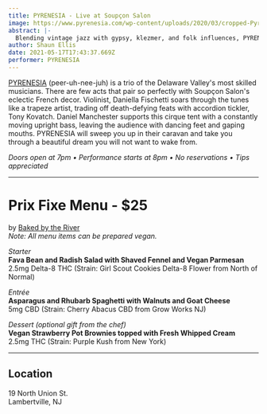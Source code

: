 ```yaml
---
title: PYRENESIA - Live at Soupçon Salon
image: https://www.pyrenesia.com/wp-content/uploads/2020/03/cropped-Pyr-new-header-1.jpg
abstract: |-
  Blending vintage jazz with gypsy, klezmer, and folk influences, PYRENESIA crafts music that is hauntingly beautiful and infectiously joyous into a foot-stomping, spirit-lifting experience.
author: Shaun Ellis
date: 2021-05-17T17:43:37.669Z
performer: PYRENESIA
---
```

[PYRENESIA](https://pyrenesia.bandcamp.com/) (peer-uh-nee-juh) is a trio of the Delaware Valley's most skilled musicians. There are few acts that pair so perfectly with Soupçon Salon's eclectic French decor. Violinist, Daniella Fischetti soars through the tunes like a trapeze artist, trading off death-defying feats with accordion tickler, Tony Kovatch. Daniel Manchester supports this cirque tent with a constantly moving upright bass, leaving the audience with dancing feet and gaping mouths. PYRENESIA will sweep you up in their caravan and take you through a beautiful dream you will not want to wake from.

*Doors open at 7pm • Performance starts at 8pm • No reservations • Tips appreciated*

---

# Prix Fixe Menu - $25
by [Baked by the River](https://bakedbytheriver.com/)<br/>
*Note: All menu items can be prepared vegan.*

*Starter*<br/>
**Fava Bean and Radish Salad with Shaved Fennel and Vegan Parmesan**<br/>
2.5mg Delta-8 THC (Strain: Girl Scout Cookies Delta-8 Flower from North of Normal)

*Entrée*<br/>
**Asparagus and Rhubarb Spaghetti with Walnuts and Goat Cheese**<br/>
5mg CBD (Strain: Cherry Abacus CBD from Grow Works NJ)

*Dessert (optional gift from the chef)*<br/> 
**Vegan Strawberry Pot Brownies topped with Fresh Whipped Cream**<br/>
2.5mg THC (Strain: Purple Kush from New York)<br/>

---

## Location
19 North Union St.<br/>
Lambertville, NJ
